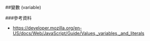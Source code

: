 ##變數 (variable)

###參考資料
* https://developer.mozilla.org/en-US/docs/Web/JavaScript/Guide/Values,_variables,_and_literals
